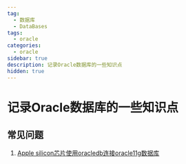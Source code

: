 ```yaml
---
tag:
  - 数据库
  - DataBases
tags:
  - oracle
categories:
  - oracle
sidebar: true
description: 记录Oracle数据库的一些知识点
hidden: true
---
```


# 记录Oracle数据库的一些知识点

## 常见问题 
1. [Apple silicon芯片使用oracledb连接oracle11g数据库](./question/apple-siliconoracle-database.md)